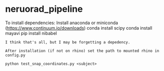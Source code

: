 # neruorad_pipeline

To install dependencies:
    Install anaconda or miniconda (https://www.continuum.io/downloads)
    conda install scipy
    conda install mayavi
    pip install nibabel
    
    I think that's all, but I may be forgetting a depedency.

    After installation (if not on rhino) set the path to mounted rhino in config.py

    python test_snap_coordinates.py <subject> 

